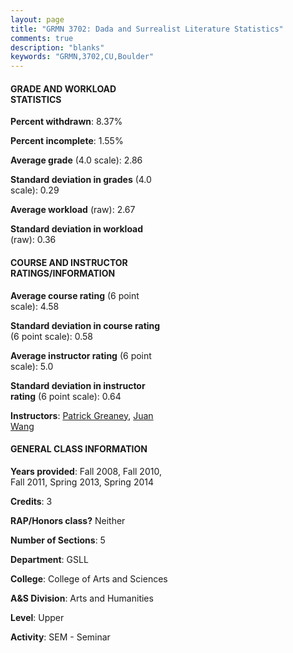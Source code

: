 ```yaml
---
layout: page
title: "GRMN 3702: Dada and Surrealist Literature Statistics"
comments: true
description: "blanks"
keywords: "GRMN,3702,CU,Boulder"
---
```

<head>
<script src="https://ajax.googleapis.com/ajax/libs/jquery/2.1.3/jquery.min.js"></script>
<script src="https://dl.dropboxusercontent.com/s/pc42nxpaw1ea4o9/highcharts.js?dl=0"></script>
<!-- <script src="../assets/js/highcharts.js"></script> -->
<style type="text/css">@font-face {
	font-family: "Bebas Neue";
	src: url(https://www.filehosting.org/file/details/544349/BebasNeue Regular.otf) format("opentype");
	}
	h1.Bebas { 
		font-family: "Bebas Neue", Verdana, Tahoma;
	}
</style>
</head>
<body>
	<div id="container" style="float: right; width: 45%; height: 88%; margin-left: 2.5%; margin-right: 2.5%;"></div>
	<script language="JavaScript">
		$(document).ready(function() {
		var chart = {type: 'column'};
		var title = {text: 'Grade Distribution'};
		var xAxis = {categories: ['A','B','C','D','F'],crosshair: true};
		var yAxis = {min: 0,title: {text: 'Percentage'}};
		var tooltip = {headerFormat: '<center><b><span style="font-size:20px">{point.key}</span></b></center>',
		               pointFormat: '<td style="padding:0"><b>{point.y:.1f}%</b></td>',
		               footerFormat: '</table>',shared: true,useHTML: true};
		var plotOptions = {column: {pointPadding: 0.0,borderWidth: 0}};  
		var credits = {enabled: false};var series= [{name: 'Percent',data: [33.08,40.35,15.22,3.77,7.58,]}];
		var json = {};
		json.chart = chart;
		json.title = title;
		json.tooltip = tooltip;
		json.xAxis = xAxis;
		json.yAxis = yAxis;  
		json.series = series;
		json.plotOptions = plotOptions;  
		json.credits = credits;
		$('#container').highcharts(json);
	});
	</script>
</body>
			   
#### GRADE AND WORKLOAD STATISTICS

**Percent withdrawn**: 8.37%

**Percent incomplete**: 1.55%

**Average grade** (4.0 scale): 2.86

**Standard deviation in grades** (4.0 scale): 0.29

**Average workload** (raw): 2.67

**Standard deviation in workload** (raw): 0.36

#### COURSE AND INSTRUCTOR RATINGS/INFORMATION

**Average course rating** (6 point scale): 4.58

**Standard deviation in course rating** (6 point scale): 0.58

**Average instructor rating** (6 point scale): 5.0

**Standard deviation in instructor rating** (6 point scale): 0.64

**Instructors**: <a href='../../instructors/Patrick_Greaney'>Patrick Greaney</a>, <a href='../../instructors/Juan_Wang'>Juan Wang</a>

#### GENERAL CLASS INFORMATION

**Years provided**: Fall 2008, Fall 2010, Fall 2011, Spring 2013, Spring 2014

**Credits**: 3

**RAP/Honors class?** Neither

**Number of Sections**: 5

**Department**: GSLL

**College**: College of Arts and Sciences

**A&S Division**: Arts and Humanities

**Level**: Upper

**Activity**: SEM - Seminar
